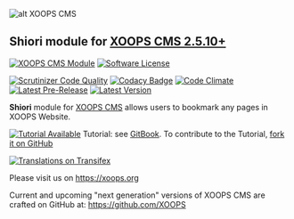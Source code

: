 ![alt XOOPS CMS](https://xoops.org/images/logoXoops4GithubRepository.png)
## Shiori module for  [XOOPS CMS 2.5.10+](https://xoops.org)
[![XOOPS CMS Module](https://img.shields.io/badge/XOOPS%20CMS-Module-blue.svg)](https://xoops.org)
[![Software License](https://img.shields.io/badge/license-GPL-brightgreen.svg?style=flat)](http://www.gnu.org/licenses/gpl-2.0.html)

[![Scrutinizer Code Quality](https://img.shields.io/scrutinizer/g/mambax7/shiori.svg?style=flat)](https://scrutinizer-ci.com/g/mambax7/shiori/?branch=master)
[![Codacy Badge](https://api.codacy.com/project/badge/Grade/95b12220e0ac4056b9af52af708379c9)](https://www.codacy.com/app/XoopsModules25x/shiori)
[![Code Climate](https://img.shields.io/codeclimate/github/XoopsModules25x/shiori.svg?style=flat)](https://codeclimate.com/github/XoopsModules25x/shiori)
[![Latest Pre-Release](https://img.shields.io/github/tag/XoopsModules25x/shiori.svg?style=flat)](https://github.com/XoopsModules25x/shiori/tags/)
[![Latest Version](https://img.shields.io/github/release/XoopsModules25x/shiori.svg?style=flat)](https://github.com/XoopsModules25x/shiori/releases/)

**Shiori** module for [XOOPS CMS](https://xoops.org) allows users to bookmark any pages in XOOPS Website.

[![Tutorial Available](https://xoops.org/images/tutorial-available-blue.svg)](https://xoops.gitbook.io/shiori-tutorial/) Tutorial: see [GitBook](https://xoops.gitbook.io/shiori-tutorial/).
To contribute to the Tutorial, [fork it on GitHub](https://github.com/XoopsDocs/shiori-tutorial)

[![Translations on Transifex](https://xoops.org/images/translations-transifex-blue.svg)](https://www.transifex.com/xoops)

Please visit us on https://xoops.org

Current and upcoming "next generation" versions of XOOPS CMS are crafted on GitHub at: https://github.com/XOOPS

